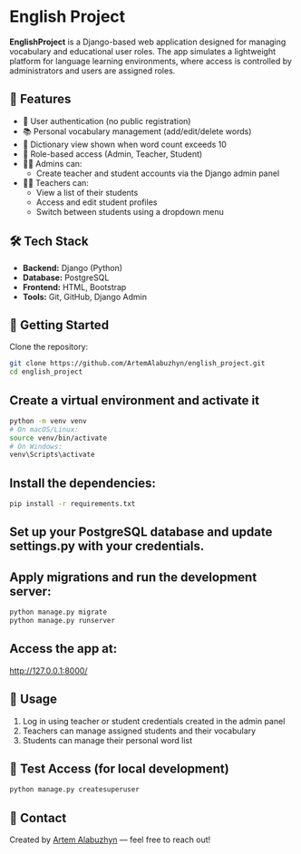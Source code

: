 # English Project

**EnglishProject** is a Django-based web application designed for managing vocabulary and educational user roles. The app simulates a lightweight platform for language learning environments, where access is controlled by administrators and users are assigned roles.

## 🔧 Features

- 🔐 User authentication (no public registration)
- 📚 Personal vocabulary management (add/edit/delete words)
- 📖 Dictionary view shown when word count exceeds 10
- 👥 Role-based access (Admin, Teacher, Student)
- 🧑‍🏫 Admins can:
  - Create teacher and student accounts via the Django admin panel
- 🧑‍🎓 Teachers can:
  - View a list of their students
  - Access and edit student profiles
  - Switch between students using a dropdown menu

## 🛠️ Tech Stack

- **Backend:** Django (Python)
- **Database:** PostgreSQL
- **Frontend:** HTML, Bootstrap
- **Tools:** Git, GitHub, Django Admin

## 🚀 Getting Started

Clone the repository:

```bash
git clone https://github.com/ArtemAlabuzhyn/english_project.git
cd english_project
```


## Create a virtual environment and activate it

```bash
python -m venv venv
# On macOS/Linux:
source venv/bin/activate
# On Windows:
venv\Scripts\activate
```



## Install the dependencies:
```bash
pip install -r requirements.txt
```

## Set up your PostgreSQL database and update settings.py with your credentials.

## Apply migrations and run the development server:
```bash
python manage.py migrate
python manage.py runserver
```

## Access the app at:
http://127.0.0.1:8000/

## 🧪 Usage
1. Log in using teacher or student credentials created in the admin panel
2. Teachers can manage assigned students and their vocabulary
3. Students can manage their personal word list

## 🔐 Test Access (for local development)

```bash
python manage.py createsuperuser
```

## 📩 Contact
Created by [Artem Alabuzhyn](mailto:artem.alabuzhyn.dev@gmail.com) — feel free to reach out!

